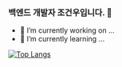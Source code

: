 ### 백엔드 개발자 조건우입니다. 👋

- 🔭 I’m currently working on ...
- 🌱 I’m currently learning ...

[![Top Langs](https://github-readme-stats.vercel.app/api/top-langs/?username=gunwbro&layout=compact)](https://github.com/anuraghazra/github-readme-stats)
